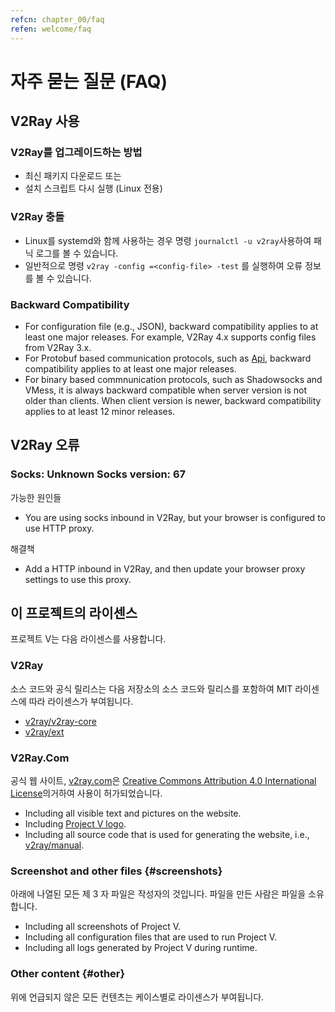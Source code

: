 ```yaml
---
refcn: chapter_00/faq
refen: welcome/faq
---
```

# 자주 묻는 질문 (FAQ)

## V2Ray 사용

### V2Ray를 업그레이드하는 방법

* 최신 패키지 다운로드 또는
* 설치 스크립트 다시 실행 (Linux 전용)

### V2Ray 충돌

* Linux를 systemd와 함께 사용하는 경우 명령 `journalctl -u v2ray`사용하여 패닉 로그를 볼 수 있습니다.
* 일반적으로 명령 `v2ray -config =<config-file> -test` 를 실행하여 오류 정보를 볼 수 있습니다.

### Backward Compatibility

* For configuration file (e.g., JSON), backward compatibility applies to at least one major releases. For example, V2Ray 4.x supports config files from V2Ray 3.x.
* For Protobuf based communication protocols, such as [Api](../api.md), backward compatibility applies to at least one major releases.
* For binary based commnunication protocols, such as Shadowsocks and VMess, it is always backward compatible when server version is not older than clients. When client version is newer, backward compatibility applies to at least 12 minor releases.

## V2Ray 오류

### Socks: Unknown Socks version: 67

가능한 원인들

* You are using socks inbound in V2Ray, but your browser is configured to use HTTP proxy.

해결책

* Add a HTTP inbound in V2Ray, and then update your browser proxy settings to use this proxy.

## 이 프로젝트의 라이센스

프로젝트 V는 다음 라이센스를 사용합니다.

### V2Ray

소스 코드와 공식 릴리스는 다음 저장소의 소스 코드와 릴리스를 포함하여 MIT 라이센스에 따라 라이센스가 부여됩니다.

* [v2ray/v2ray-core](https://www.github.com/v2ray/v2ray-core/)
* [v2ray/ext](https://www.github.com/v2ray/ext)

### V2Ray.Com

공식 웹 사이트, [v2ray.com](https://www.v2ray.com/)은 [Creative Commons Attribution 4.0 International License](https://creativecommons.org/licenses/by/4.0/)의거하여 사용이 허가되었습니다.

* Including all visible text and pictures on the website.
* Including <a href="https://www.v2ray.com/resources/v2ray_1024.png" target="_blank">Project V logo</a>.
* Including all source code that is used for generating the website, i.e., [v2ray/manual](https://www.github.com/v2ray/manual).

### Screenshot and other files {#screenshots}

아래에 나열된 모든 제 3 자 파일은 작성자의 것입니다. 파일을 만든 사람은 파일을 소유합니다.

* Including all screenshots of Project V.
* Including all configuration files that are used to run Project V.
* Including all logs generated by Project V during runtime.

### Other content {#other}

위에 언급되지 않은 모든 컨텐츠는 케이스별로 라이센스가 부여됩니다.